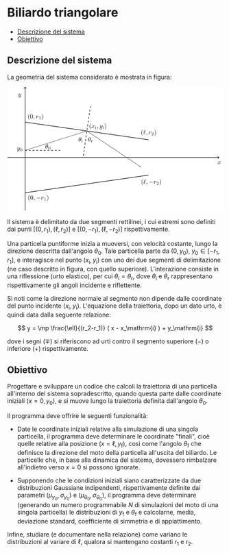 <!-- omit in toc -->
# Biliardo triangolare

- [Descrizione del sistema](#descrizione-del-sistema)
- [Obiettivo](#obiettivo)

## Descrizione del sistema

La geometria del sistema considerato è mostrata in figura:

![biliardo triangolare](biliardo.svg)

Il sistema è delimitato da due segmenti rettilinei, i cui estremi
sono definiti dai punti $[(0, r_1), (\ell, r_2)]$ e 
$[(0, -r_1), (\ell, -r_2)]$ rispettivamente.

Una particella puntiforme inizia a muoversi, con velocità costante, lungo la
direzione descritta dall'angolo $\theta_0$. Tale particella parte da $(0, y_0)$,
$y_0 \in [-r_1, r_1]$, e interagisce nel punto $(x_\mathrm{i}, y_\mathrm{i})$
con uno dei due segmenti di delimitazione (ne caso descritto in figura, con
quello superiore). L'interazione consiste in una riflessione (urto elastico),
per cui $\theta_\mathrm{i} = \theta_\mathrm{r}$, dove $\theta_\mathrm{i}$ e
$\theta_\mathrm{r}$ rappresentano rispettivamente gli angoli incidente e
riflettente.

Si noti come la direzione normale al segmento non dipende dalle coordinate del
punto incidente $(x_\mathrm{i}, y_\mathrm{i})$. L'equazione della traiettoria,
dopo un dato urto, è quindi data dalla seguente relazione:

$$
y = \mp \frac{\ell}{(r_2-r_1)} ( x - x_\mathrm{i} ) + y_\mathrm{i}
$$

dove i segni ($\mp$) si riferiscono ad urti contro il segmento superiore ($-$) o
inferiore ($+$) rispettivamente.

## Obiettivo

Progettare e sviluppare un codice che calcoli la traiettoria di una particella
all'interno del sistema sopradescritto, quando questa parte dalle coordinate
iniziali $(x = 0, y_0)$, e si muove lungo la traiettoria definita dall'angolo
$\theta_0$.

Il programma deve offrire le seguenti funzionalità:

- Date le coordinate iniziali relative alla simulazione di una singola
  particella, il programma deve determinare le coordinate "finali", cioè quelle
  relative alla posizione $(x = \ell, y_\mathrm{f})$, così come l'angolo
  $\theta_\mathrm{f}$ che definisce la direzione del moto della particella
  all'uscita del biliardo. Le particelle che, in base alla dinamica del sistema,
  dovessero rimbalzare all'indietro verso $x = 0$ si possono ignorate.

- Supponendo che le condizioni iniziali siano caratterizzate da due
  distribuzioni Gaussiane indipendenti, rispettivamente definite dai parametri
  $(\mu_{y_0}, \sigma_{y_0})$ e $(\mu_{\theta_0}, \sigma_{\theta_0})$, il
  programma deve determinare (generando un numero programmabile $N$ di
  simulazioni del moto di una singola particella) le distribuzioni di
  $y_\mathrm{f}$ e $\theta_\mathrm{f}$ e calcolarne, media, deviazione standard,
  coefficiente di simmetria e di appiattimento.

Infine, studiare (e documentare nella relazione) come variano le distribuzioni al
variare di $\ell$, qualora si mantengano costanti $r_1$ e $r_2$.
